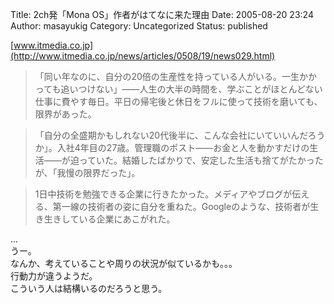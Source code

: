 Title: 2ch発「Mona OS」作者がはてなに来た理由
Date: 2005-08-20 23:24
Author: masayukig
Category: Uncategorized
Status: published

[www.itmedia.co.jp](http://www.itmedia.co.jp/news/articles/0508/19/news029.html)

> 「同い年なのに、自分の20倍の生産性を持っている人がいる。一生かかっても追いつけない」——人生の大半の時間を、学ぶことがほとんどない仕事に費やす毎日。平日の帰宅後と休日をフルに使って技術を磨いても、限界があった。

> 「自分の全盛期かもしれない20代後半に、こんな会社にいていいんだろうか」。入社4年目の27歳。管理職のポスト——お金と人を動かすだけの生活——が迫っていた。結婚したばかりで、安定した生活も捨てがたかったが、「我慢の限界だった」。

> 1日中技術を勉強できる企業に行きたかった。メディアやブログが伝える、第一線の技術者の姿に自分を重ねた。Googleのような、技術者が生き生きしている企業にあこがれた。

...  
うー。  
なんか、考えていることや周りの状況が似ているかも。。。  
行動力が違うようだ。  
こういう人は結構いるのだろうと思う。

